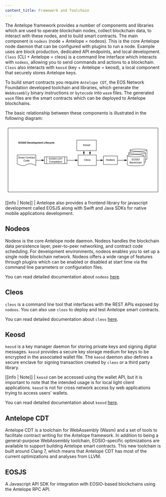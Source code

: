 ```yaml
---
content_title: Framework and Toolchain
---
```


The Antelope framework provides a number of components and libraries which are used to operate blockchain nodes, collect blockchain data, to interact with these nodes, and to build smart contracts. The main component is `nodeos` (node + Antelope = nodeos). This is the core Antelope node daemon that can be configured with plugins to run a node. Example uses are block production, dedicated API endpoints, and local development. `Cleos` (CLI + Antelope = cleos) is a command line interface which interacts with `nodeos`, allowing you to send commands and actions to a blockchain. `Cleos` also interacts with `keosd` (key + Antelope = keosd), a local component that securely stores Antelope keys.     

To build smart contracts you require `Antelope CDT`, the EOS Network Foundation developed toolchain and libraries, which generate the `WebAssembly` binary instructions or `bytecode` into `wasm` files. The generated `wasm` files are the smart contracts which can be deployed to Antelope blockchains.

The basic relationship between these components is illustrated in the following diagram:

![Antelope Development Lifecycle](./images/EOSIO-Overview-dev.svg)


[[info | Note]]
| Antelope also provides a frontend library for javascript development called EOSJS along with Swift and Java SDKs for native mobile applications development.

## Nodeos

Nodeos is the core Antelope node daemon. Nodeos handles the blockchain data persistence layer, peer-to-peer networking, and contract code scheduling. For development environments, nodeos enables you to set up a single node blockchain network. Nodeos offers a wide range of features through plugins which can be enabled or disabled at start time via the command line parameters or configuration files.

You can read detailed documentation about `nodeos` [here](https://developers.eos.io/manuals/eos/v2.2/nodeos/index).
<!-- The link will be updated once the initial site is live -->

## Cleos

`cleos` is a command line tool that interfaces with the REST APIs exposed by `nodeos`. You can also use `cleos` to deploy and test Antelope smart contracts.

You can read detailed documentation about `cleos` [here](https://developers.eos.io/manuals/eos/v2.2/cleos/index).
<!-- The link will be updated once the initial site is live -->

## Keosd

`keosd` is a key manager daemon for storing private keys and signing digital messages. `keosd` provides a secure key storage medium for keys to be encrypted in the associated wallet file. The `keosd` daemon also defines a secure enclave for signing transaction created by `cleos` or a third party library.


[[info | Note]]
| `keosd` can be accessed using the wallet API, but it is important to note that the intended usage is for local light client applications. `keosd` is not for cross network access by web applications trying to access users' wallets.

You can read detailed documentation about `keosd` [here](https://developers.eos.io/manuals/eos/v2.2/keosd/index).
<!-- The link will be updated once the initial site is live -->

## Antelope CDT
Antelope CDT is a toolchain for WebAssembly (Wasm) and a set of tools to facilitate contract writing for the Antelope framework. In addition to being a general-purpose WebAssembly toolchain, EOSIO-specific optimizations are available to support building Antelope smart contracts. This new toolchain is built around Clang 7, which means that Antelope CDT has most of the current optimizations and analyses from LLVM.

## EOSJS
A Javascript API SDK for integration with EOSIO-based blockchains using the Antelope RPC API.
